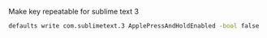 
Make key repeatable for sublime text 3

```sh
defaults write com.sublimetext.3 ApplePressAndHoldEnabled -bool false
```

